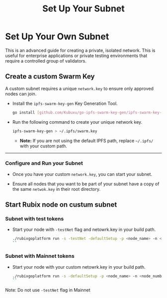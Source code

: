 ﻿---
title: Set Up Your Subnet
sidebar_label: Set Up Your Subnet
---

# Set Up Your Own Subnet

This is an advanced guide for creating a private, isolated network. This is useful for enterprise applications or private testing environments that require a controlled group of validators.

## Create a custom Swarm Key

A custom subnet requires a unique `network.key` to ensure only approved nodes can join.

- Install the `ipfs-swarm-key-gen` Key Generation Tool.

    ```bash
    go install [github.com/Kubuxu/go-ipfs-swarm-key-gen/ipfs-swarm-key-gen@latest](https://github.com/Kubuxu/go-ipfs-swarm-key-gen/ipfs-swarm-key-gen@latest)
    ```

- Run the following command to create your unique network key.

    ```bash
    ipfs-swarm-key-gen > ~/.ipfs/swarm.key
    ```
    * **Note:** If you are not using the default IPFS path, replace `~/.ipfs/` with your custom path.

---

### Configure and Run your Subnet

- Once you have your custom `network.key`, you can start your subnet.

- Ensure all nodes that you want to be part of your subnet have a copy of the same `netwok.key` in their root directory.

## Start Rubix node on custum subnet

### Subnet with test tokens

- Start your node with `-testNet` flag and netowrk.key in your build path.

    ```bash
    ./rubixgoplatform run -s -testNet -defaultSetup -p <node_name> -n <node_number> -grpcPort <grpc_port>
    ``

### Subnet with Mainnet tokens

- Start your node with your custom netowrk.key in your build path.

    ```bash
    ./rubixgoplatform run -s -defaultSetup -p <node_name> -n <node_number> -grpcPort <grpc_port>
    ``
Note: Do not use `-testNet` flag in Mainnet
